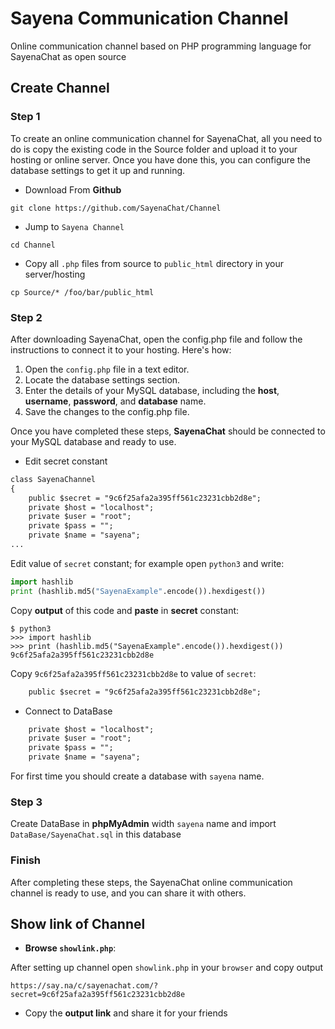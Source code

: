 # Sayena Communication Channel
Online communication channel based on PHP programming language for SayenaChat as open source

## Create Channel
### Step 1
To create an online communication channel for SayenaChat, all you need to do is copy the existing code in the Source folder and upload it to your hosting or online server. Once you have done this, you can configure the database settings to get it up and running.
- Download From **Github**
```shell
git clone https://github.com/SayenaChat/Channel
```
- Jump to `Sayena Channel`
```shell
cd Channel
```
- Copy all `.php` files from source to `public_html` directory in your server/hosting
```shell
cp Source/* /foo/bar/public_html
```
### Step 2
After downloading SayenaChat, open the config.php file and follow the instructions to connect it to your hosting. Here's how:

1. Open the `config.php` file in a text editor.
2. Locate the database settings section.
3. Enter the details of your MySQL database, including the **host**, **username**, **password**, and **database** name.
4. Save the changes to the config.php file.

Once you have completed these steps, **SayenaChat** should be connected to your MySQL database and ready to use.

- Edit secret constant
```html
class SayenaChannel
{
    public $secret = "9c6f25afa2a395ff561c23231cbb2d8e";
    private $host = "localhost";
    private $user = "root";
    private $pass = "";
    private $name = "sayena";
...
```
Edit value of `secret` constant; for example open `python3` and write:
```python
import hashlib
print (hashlib.md5("SayenaExample".encode()).hexdigest())
```
Copy **output** of this code and **paste** in **secret** constant:
```shell
$ python3
>>> import hashlib
>>> print (hashlib.md5("SayenaExample".encode()).hexdigest())
9c6f25afa2a395ff561c23231cbb2d8e
```
Copy `9c6f25afa2a395ff561c23231cbb2d8e` to value of `secret`:
```html
    public $secret = "9c6f25afa2a395ff561c23231cbb2d8e";
```
- Connect to DataBase
```html
    private $host = "localhost";
    private $user = "root";
    private $pass = "";
    private $name = "sayena";
```
For first time you should create a database with `sayena` name.
### Step 3
Create DataBase in **phpMyAdmin** width `sayena` name and import `DataBase/SayenaChat.sql` in this database

### Finish
After completing these steps, the SayenaChat online communication channel is ready to use, and you can share it with others.

## Show link of Channel
- **Browse `showlink.php`**:

After setting up channel open `showlink.php` in your `browser` and copy output
```text
https://say.na/c/sayenachat.com/?secret=9c6f25afa2a395ff561c23231cbb2d8e
```
- Copy the **output link** and share it for your friends
